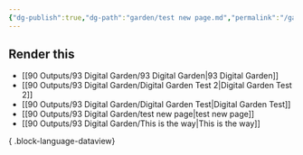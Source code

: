 ```yaml
---
{"dg-publish":true,"dg-path":"garden/test new page.md","permalink":"/garden/test-new-page/","created":"","updated":""}
---
```



## Render this 

- [[90 Outputs/93 Digital Garden/93 Digital Garden\|93 Digital Garden]]
- [[90 Outputs/93 Digital Garden/Digital Garden Test 2\|Digital Garden Test 2]]
- [[90 Outputs/93 Digital Garden/Digital Garden Test\|Digital Garden Test]]
- [[90 Outputs/93 Digital Garden/test new page\|test new page]]
- [[90 Outputs/93 Digital Garden/This is the way\|This is the way]]

{ .block-language-dataview}
